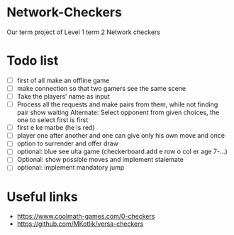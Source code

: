 # Network-Checkers
Our term project of Level 1 term 2 Network checkers

# Todo list
- [ ] first of all make an offline game
- [ ] make connection so that two gamers see the same scene
- [ ] Take the players’ name as input
- [ ] Process all the requests and make pairs from them, while not finding pair show waiting
	Alternate: Select opponent from given choices, the one to select first is first
- [ ] first e ke marbe (he is red)
- [ ] player one after another and one can give only his own move and once
- [ ] option to surrender and offer draw
- [ ] optional: blue see ulta game (checkerboard.add e row o col er age 7-...)
- [ ] Optional: show possible moves and implement stalemate
- [ ] optional: implement mandatory jump

# Useful links
- https://www.coolmath-games.com/0-checkers
- https://github.com/MKotlik/versa-checkers